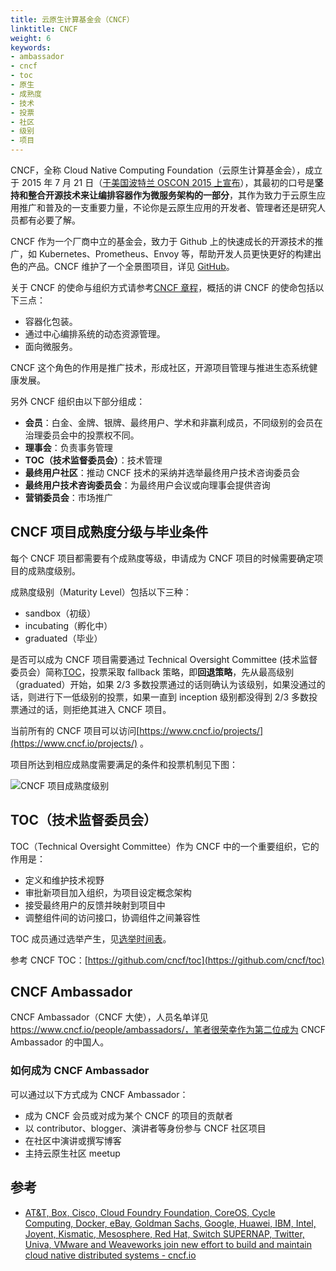 ```yaml
---
title: 云原生计算基金会（CNCF）
linktitle: CNCF
weight: 6
keywords:
- ambassador
- cncf
- toc
- 原生
- 成熟度
- 技术
- 投票
- 社区
- 级别
- 项目
---
```

CNCF，全称 Cloud Native Computing Foundation（云原生计算基金会），成立于 2015 年 7 月 21 日（[于美国波特兰 OSCON 2015 上宣布](https://www.cncf.io/announcement/2015/06/21/new-cloud-native-computing-foundation-to-drive-alignment-among-container-technologies/)），其最初的口号是**坚持和整合开源技术来让编排容器作为微服务架构的一部分**，其作为致力于云原生应用推广和普及的一支重要力量，不论你是云原生应用的开发者、管理者还是研究人员都有必要了解。

CNCF 作为一个厂商中立的基金会，致力于 Github 上的快速成长的开源技术的推广，如 Kubernetes、Prometheus、Envoy 等，帮助开发人员更快更好的构建出色的产品。CNCF 维护了一个全景图项目，详见 [GitHub](https://github.com/cncf/landscape)。

关于 CNCF 的使命与组织方式请参考[CNCF 章程](https://www.cncf.io/about/charter/)，概括的讲 CNCF 的使命包括以下三点：

* 容器化包装。
* 通过中心编排系统的动态资源管理。
* 面向微服务。

CNCF 这个角色的作用是推广技术，形成社区，开源项目管理与推进生态系统健康发展。

另外 CNCF 组织由以下部分组成：

* **会员**：白金、金牌、银牌、最终用户、学术和非赢利成员，不同级别的会员在治理委员会中的投票权不同。
* **理事会**：负责事务管理
* **TOC（技术监督委员会）**：技术管理
* **最终用户社区**：推动 CNCF 技术的采纳并选举最终用户技术咨询委员会
* **最终用户技术咨询委员会**：为最终用户会议或向理事会提供咨询
* **营销委员会**：市场推广

## CNCF 项目成熟度分级与毕业条件

每个 CNCF 项目都需要有个成熟度等级，申请成为 CNCF 项目的时候需要确定项目的成熟度级别。

成熟度级别（Maturity Level）包括以下三种：

* sandbox（初级）
* incubating（孵化中）
* graduated（毕业）

是否可以成为 CNCF 项目需要通过 Technical Oversight Committee \(技术监督委员会）简称[TOC](https://github.com/cncf/toc)，投票采取 fallback 策略，即**回退策略**，先从最高级别（graduated）开始，如果 2/3 多数投票通过的话则确认为该级别，如果没通过的话，则进行下一低级别的投票，如果一直到 inception 级别都没得到 2/3 多数投票通过的话，则拒绝其进入 CNCF 项目。

当前所有的 CNCF 项目可以访问[https://www.cncf.io/projects/](https://www.cncf.io/projects/) 。

项目所达到相应成熟度需要满足的条件和投票机制见下图：

![CNCF 项目成熟度级别](../../images/cncf-graduation-criteria-v2.webp "CNCF项目成熟度级别")

## TOC（技术监督委员会）

TOC（Technical Oversight Committee）作为 CNCF 中的一个重要组织，它的作用是：

* 定义和维护技术视野
* 审批新项目加入组织，为项目设定概念架构
* 接受最终用户的反馈并映射到项目中
* 调整组件间的访问接口，协调组件之间兼容性

TOC 成员通过选举产生，见[选举时间表](https://github.com/cncf/toc/blob/master/process/election-schedule.md)。

参考 CNCF TOC：[https://github.com/cncf/toc](https://github.com/cncf/toc)

## CNCF Ambassador

CNCF Ambassador（CNCF 大使），人员名单详见 https://www.cncf.io/people/ambassadors/，笔者很荣幸作为第二位成为 CNCF Ambassador 的中国人。

### 如何成为 CNCF Ambassador

可以通过以下方式成为 CNCF Ambassador：

- 成为 CNCF 会员或对成为某个 CNCF 的项目的贡献者
- 以 contributor、blogger、演讲者等身份参与 CNCF 社区项目
- 在社区中演讲或撰写博客
- 主持云原生社区 meetup

## 参考

* [AT&T, Box, Cisco, Cloud Foundry Foundation, CoreOS, Cycle Computing, Docker, eBay, Goldman Sachs, Google, Huawei, IBM, Intel, Joyent, Kismatic, Mesosphere, Red Hat, Switch SUPERNAP, Twitter, Univa, VMware and Weaveworks join new effort to build and maintain cloud native distributed systems - cncf.io](https://www.cncf.io/announcement/2015/06/21/new-cloud-native-computing-foundation-to-drive-alignment-among-container-technologies/)

